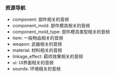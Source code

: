 ### 资源导航
- component: 部件相关的音频
- component_mold: 部件模具相关的音频
- component_mold_type: 部件模具类型相关的音频
- item: 一般物品相关的音频
- weapon: 武器相关的音频
- material: 材料相关的音频
- linkage_effect: 羁绊效果相关的音频
- ui: UI界面相关的音频
- sounds: 环境相关的音频
